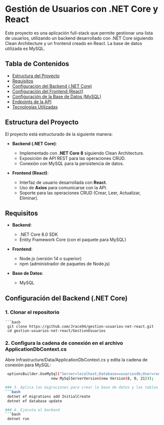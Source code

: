 # Gestión de Usuarios con .NET Core y React

Este proyecto es una aplicación full-stack que permite gestionar una lista de usuarios, utilizando un backend desarrollado con .NET Core siguiendo Clean Architecture y un frontend creado en React. La base de datos utilizada es MySQL.

## Tabla de Contenidos
- [Estructura del Proyecto](#estructura-del-proyecto)
- [Requisitos](#requisitos)
- [Configuración del Backend (.NET Core)](#configuración-del-backend-net-core)
- [Configuración del Frontend (React)](#configuración-del-frontend-react)
- [Configuración de la Base de Datos (MySQL)](#configuración-de-la-base-de-datos-mysql)
- [Endpoints de la API](#endpoints-de-la-api)
- [Tecnologías Utilizadas](#tecnologías-utilizadas)

## Estructura del Proyecto

El proyecto está estructurado de la siguiente manera:

- **Backend (.NET Core)**:
  - Implementado con **.NET Core 8** siguiendo Clean Architecture.
  - Exposición de API REST para las operaciones CRUD.
  - Conexión con MySQL para la persistencia de datos.
  
- **Frontend (React)**:
  - Interfaz de usuario desarrollada con **React**.
  - Uso de **Axios** para comunicarse con la API.
  - Soporte para las operaciones CRUD (Crear, Leer, Actualizar, Eliminar).

## Requisitos

- **Backend**:
  - .NET Core 8.0 SDK
  - Entity Framework Core (con el paquete para MySQL)

- **Frontend**:
  - Node.js (versión 14 o superior)
  - npm (administrador de paquetes de Node.js)

- **Base de Datos**:
  - MySQL

## Configuración del Backend (.NET Core)

### 1. Clonar el repositorio
    ```bash
     git clone https://github.com/Jrace94/gestion-usuarios-net-react.git
     cd gestion-usuarios-net-react/GestionUsuarios

### 2. Configura la cadena de conexión en el archivo ApplicationDbContext.cs
Abre Infrastructure/Data/ApplicationDbContext.cs y edita la cadena de conexión para MySQL:
   ```bash
    optionsBuilder.UseMySql("Server=localhost;Database=usuariosdb;User=root;Password=yourpassword;",
                        new MySqlServerVersion(new Version(8, 0, 21)));

### 3. Aplica las migraciones para crear la base de datos y las tablas necesarias
   ```bash
    dotnet ef migrations add InitialCreate
    dotnet ef database update

### 4. Ejecuta el backend
   ```bash
    dotnet run